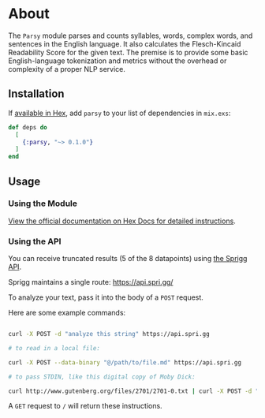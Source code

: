 # About

The `Parsy` module parses and counts syllables, words, complex words, and sentences in the English language. It also calculates the Flesch-Kincaid Readability Score for the given text. The premise is to provide some basic English-language tokenization and metrics without the overhead or complexity of a proper NLP service. 

## Installation

If [available in Hex](https://hex.pm/docs/publish), add `parsy` to your list of dependencies in `mix.exs`:

```elixir
def deps do
  [
    {:parsy, "~> 0.1.0"}
  ]
end
```

## Usage

### Using the Module

[View the official documentation on Hex Docs for detailed instructions](https://hexdocs.pm/parsy/0.1.0/Parsy.html).

### Using the API

You can receive truncated results (5 of the 8 datapoints) using [the Sprigg API](https://github.com/zuchka/sprigg).

Sprigg maintains a single route: https://api.spri.gg/

To analyze your text, pass it into the body of a `POST` request.

Here are some example commands:

```bash

curl -X POST -d "analyze this string" https://api.spri.gg

# to read in a local file:

curl -X POST --data-binary "@/path/to/file.md" https://api.spri.gg

# to pass STDIN, like this digital copy of Moby Dick:

curl http://www.gutenberg.org/files/2701/2701-0.txt | curl -X POST -d "@-" https://api.spri.gg
```

A `GET` request to `/` will return these instructions.
